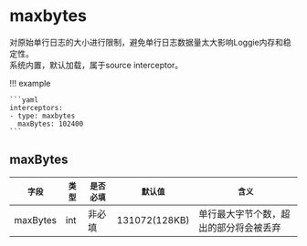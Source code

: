 # maxbytes

对原始单行日志的大小进行限制，避免单行日志数据量太大影响Loggie内存和稳定性。   
系统内置，默认加载，属于source interceptor。  

!!! example

    ```yaml
    interceptors:
    - type: maxbytes
      maxBytes: 102400
    ```

## maxBytes

|    `字段`   |    `类型`    |  `是否必填`  |  `默认值`  |  `含义`  |
| ---------- | ----------- | ----------- | --------- | -------- |
| maxBytes | int  |    非必填    |  131072(128KB)  | 单行最大字节个数，超出的部分将会被丢弃 |
